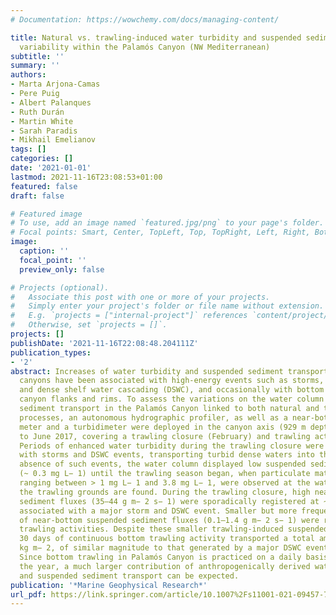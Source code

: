 ```yaml
---
# Documentation: https://wowchemy.com/docs/managing-content/

title: Natural vs. trawling-induced water turbidity and suspended sediment transport
  variability within the Palamós Canyon (NW Mediterranean)
subtitle: ''
summary: ''
authors:
- Marta Arjona-Camas
- Pere Puig
- Albert Palanques
- Ruth Durán
- Martin White
- Sarah Paradis
- Mikhail Emelianov
tags: []
categories: []
date: '2021-01-01'
lastmod: 2021-11-16T23:08:53+01:00
featured: false
draft: false

# Featured image
# To use, add an image named `featured.jpg/png` to your page's folder.
# Focal points: Smart, Center, TopLeft, Top, TopRight, Left, Right, BottomLeft, Bottom, BottomRight.
image:
  caption: ''
  focal_point: ''
  preview_only: false

# Projects (optional).
#   Associate this post with one or more of your projects.
#   Simply enter your project's folder or file name without extension.
#   E.g. `projects = ["internal-project"]` references `content/project/deep-learning/index.md`.
#   Otherwise, set `projects = []`.
projects: []
publishDate: '2021-11-16T22:08:48.204111Z'
publication_types:
- '2'
abstract: Increases of water turbidity and suspended sediment transport in submarine
  canyons have been associated with high-energy events such as storms, river floods
  and dense shelf water cascading (DSWC), and occasionally with bottom trawling along
  canyon flanks and rims. To assess the variations on the water column turbidity and
  sediment transport in the Palamós Canyon linked to both natural and trawling-induced
  processes, an autonomous hydrographic profiler, as well as a near-bottom current
  meter and a turbidimeter were deployed in the canyon axis (929 m depth) from February
  to June 2017, covering a trawling closure (February) and trawling activities (March-June).
  Periods of enhanced water turbidity during the trawling closure were mostly associated
  with storms and DSWC events, transporting turbid dense waters into the canyon. In
  absence of such events, the water column displayed low suspended sediment concentrations
  (~ 0.3 mg L− 1) until the trawling season began, when particulate matter detachments,
  ranging between > 1 mg L− 1 and 3.8 mg L− 1, were observed at the water depths where
  the trawling grounds are found. During the trawling closure, high near-bottom suspended
  sediment fluxes (35–44 g m− 2 s− 1) were sporadically registered at ~  920 m depth
  associated with a major storm and DSWC event. Smaller but more frequent increases
  of near-bottom suspended sediment fluxes (0.1–1.4 g m− 2 s− 1) were recorded during
  trawling activities. Despite these smaller trawling-induced suspended sediment fluxes,
  30 days of continuous bottom trawling activity transported a total amount of 40
  kg m− 2, of similar magnitude to that generated by a major DSWC event (50 kg m− 2).
  Since bottom trawling in Palamós Canyon is practiced on a daily basis throughout
  the year, a much larger contribution of anthropogenically derived water turbidity
  and suspended sediment transport can be expected.
publication: '*Marine Geophysical Research*'
url_pdf: https://link.springer.com/article/10.1007%2Fs11001-021-09457-7
---
```

